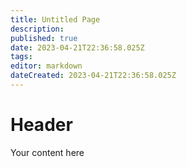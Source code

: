 ```yaml
---
title: Untitled Page
description: 
published: true
date: 2023-04-21T22:36:58.025Z
tags: 
editor: markdown
dateCreated: 2023-04-21T22:36:58.025Z
---
```


# Header
Your content here